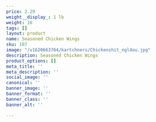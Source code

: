 ```yaml
---
price: 2.29
weight__display_: 1 lb
weight: 16
tags: []
layout: product
name: Seasoned Chicken Wings
sku: 107
image: "/v1620663764/kartchners/Chickenshit_ngl4ou.jpg"
description: Seasoned Chicken Wings
product_options: []
meta_title: ''
meta_description: ''
social_image: ''
canonical: ''
banner_image: ''
banner_format: ''
banner_class: ''
banner_alt: ''

---
```


